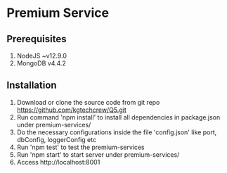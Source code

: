 # Premium Service

## Prerequisites
1. NodeJS ~v12.9.0
2. MongoDB v4.4.2

## Installation

1. Download or clone the source code from git repo https://github.com/kgtechcrew/Q5.git
2. Run command 'npm install' to install all dependencies in package.json under premium-services/
3. Do the necessary configurations inside the file 'config.json' like port, dbConfig, loggerConfig etc
4. Run 'npm test' to test the premium-services
4. Run 'npm start' to start server under premium-services/
5. Access http://localhost:8001
